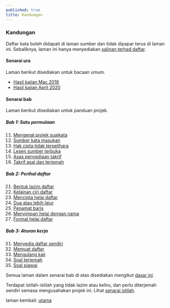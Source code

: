 ```yaml
---
published: true
title: Kandungan
---
```


### Kandungan

Daftar kata boleh didapati di laman sumber dan tidak dipapar
terus di laman ini. Sebaliknya, laman ini hanya menyediakan
[salinan terhad daftar](salinan.md).

#### Senarai ura

Laman berikut disediakan untuk bacaan umum.

- [Hasil kajian Mac 2018](ura/1803.md)
- [Hasil kajian April 2020](ura/2004.md)

#### Senarai bab

Laman berikut disediakan untuk panduan projek.

##### Bab 1: Satu permulaan

11. [Mengenal projek suaikata](bab/kenal.md)
12. [Sumber kata masukan](bab/sumber.md)
13. [Hak cipta tidak terpelihara](bab/hak-cipta.md)
14. [Lesen sumber terbuka](bab/lesen.md)
15. [Asas penyediaan takrif](bab/asas.md)
16. [Takrif asal dan terjemah](bab/takrif.md)

##### Bab 2: Perihal daftar

21. [Bentuk lazim daftar](bab/lazim.md)
22. [Kelainan ciri daftar](bab/lain.md)
23. [Mencipta helai daftar](bab/helai.md)
24. [Dua atau lebih lajur](bab/lajur.md)
25. [Penamat baris](bab/baris.md)
26. [Menyimpan helai dengan nama](bab/nama.md)
27. [Format helai daftar](bab/format.md)

##### Bab 3: Aturan kerja

31. [Menyedia daftar sendiri](bab/sedia.md)
32. [Memuat daftar](bab/muat.md)
33. [Mengulang kaji](bab/ulang-kaji.md)
34. [Soal terjemah](bab/terjemah.md)
35. [Soal piawai](bab/piawai.md)

Semua laman dalam senarai bab di atas disediakan mengikut
[dasar ini](dasar.md).

Terdapat istilah-istilah yang tidak lazim atau keliru, dan
perlu diterjemah sendiri semasa mengusahakan projek ini.
Lihat [senarai istilah](glosari.md).

laman kembali: [utama][0]

  [0]: ../index.md
